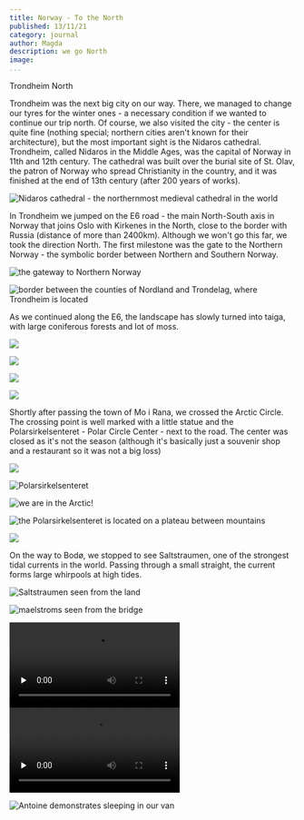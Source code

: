 ```yaml
---
title: Norway - To the North
published: 13/11/21
category: journal
author: Magda
description: we go North
image: 
...
```


Trondheim
North

Trondheim was the next big city on our way. There, we managed to change our tyres for the winter ones - a necessary condition if we wanted to continue our trip north. Of course, we also visited the city - the center is quite fine (nothing special; northern cities aren't known for their architecture), but the most important sight is the Nidaros cathedral. Trondheim, called Nidaros in the Middle Ages, was the capital of Norway in 11th and 12th century. The cathedral was built over the burial site of St. Olav, the patron of Norway who spread Christianity in the country, and it was finished at the end of 13th century (after 200 years of works).  

![Nidaros cathedral - the northernmost medieval cathedral in the world](https://lh3.googleusercontent.com/8WB-aFn2CHDxW6pxLji0A7euYrMO1FZgHVV59l7Q21BR2KCcMHN38gerwLtCrauOXWOVAbhDIfu1bK7dZZrloD_77K-AbdWrrMQPfm8BHC0-prQQz4OKv2bcw2DwkiTOVtZZ6ABqEjHfdneDMnsu6IdO17CKWTB8fUhCQ8O3hMSWUQybNntzirpx90DiJmjHtFflw6jHbBqcp89QKL9CHeqvHH2Z9K7Wsl_qVouxzjtGWJrxoDKAjU0YSFm2KSBVeyvqw9uh1IvVGv5jrQ_MpUEQmmvELwS6CDUsovbTvA3jRvd40ow93nM7DgN-hPm-xt9b2HCWxkm9Qsvzoos1G2FHQbQnFR17PBbGk8M3N8QxHKb9Ni_lgarjHRmBFwErI0yvfSIRYMrHiKVwJc8IBZP4FN1m6VbRtq55tQga0X0RTPqwKZyl8aTCeZEKJ7cFSTAP4l0-50DfFofusg7NNwd9a3PUGyvN2vcdXPM8drqLAJwr_X7yrkhRvcfokC97dSUHmZCqbG_TRUpgf1PwIJWFZOyZlulGm6kNMcm_a32rkRVJbFHS_oCFULtG16VORtvpxoKUA8iBr-cbbO6befjH-5HAKqTQ6T3gQM22SMBSrPuKmbiBzIzpaUaiGgtQJv_8CgHdYgSeHxr1WbDYjcUXYLlT6LPDPeabIS5_MSC_qIo6DyFdeZhX917EF0r6kz_jNivvH4DAePktD_sTzzkyJBx3noQhDGmX88hEG7h2Pq2UQbJ8kF0zefWoT9Qen0qETFgnLk5PQODN=w6000-h4000-no)

In Trondheim we jumped on the E6 road - the main North-South axis in Norway that joins Oslo with Kirkenes in the North, close to the border with Russia (distance of more than 2400km). Although we won't go this far, we took the direction North. The first milestone was the gate to the Northern Norway - the symbolic border between Northern and Southern Norway. 

![the gateway to Northern Norway](https://lh3.googleusercontent.com/j18Rz8qrYfxRKSUpPNNt4kn2vJIar4EUOgh-dFH_iOv9rMaa9GUcFTdEPhwaMayYx4m8g_7MQi3Du3pl_dJ4TXh4zuAiuXXDnkmh0-6crjulXxH7hdTSuIs2SDALwzikWA3JWdm0-RMAJAtQkOt0JdgfaM2CuKIr8sikA2Vj5QEss7URDeDqgylZUkodC1ifyw3rZ_DDs_wXj40k96s3313_1eDmVmwb9n0j7K-KZdUu0kxA4rodYd9pCOzf1u9U8-dSTeWBOVWnDoVJF1qAYuM8wODaPRBfLC7a_S2t-g1aUAueH69WknF8upwLuLNOK94TqDW3DjXJ1HWA7Ooh8syblFwEccZaMIO-LhjM_n1UdUqB8qnVn6lhNCoaY_3kCjHjGsJxJIh9haId1gHEpQ9EY4FL4aGG4rnUtIrmZqBK8aJ1_9LksZCfEMs3IUMYLLcb7r5Ol6pW5RTxOJ4tojMJJwOLOVVrILLX9rz6wAGNd_u9S8KHYxAF_z07wlpsHJUYtYR1nyngdOxTsgpjvlvxoMkI1Cckd3XQsQ4wYR_Bof2SiNmf3PNNznIGcHdYrmry2ZKZdjit428qSZVNjZl-OeJLv-J0LY5_1nwagLb_h2gKFCwNjMmj1rcm7CcuOF8tkMCzwBZP7uSVKGNjnna0Jj4bpAdkTYu4EnAN3RoM7NCSLcsXrwySARxn23VJzQNm_4uOIA3ZbbWD5-Y6m70l3ULTHROs6Z5T74ARiDzv0YIbtT6peO5YfzqYk5BtZ-K3T4gLHKV-Q8HC=w6000-h4000-no)

![border between the counties of Nordland and Trondelag, where Trondheim is located](https://lh3.googleusercontent.com/US9MzeNgLroUrsueBu1udzHJCGSwN9sl9nGIgMPeF_1dibG1_UHaf7mbEw5w1sbw0lksNmrfjq54lk8gtdkF2gzUCOewVb5W9ekmEiEnl4cLFxqTgVU5OdJVFAJyqPsfgvYsTND0zMZl1h7DHaP_zqth7sQwsIrkAZQmnmhRipP1Tuf-Hz6DtZpS6NYsL669WdqkEOyJhSqHw76v-R1k7Q48D6rqOjNsXe1kporEbyEl7po_jfomcO8qaxPvSUFEVbDVqh9TUCMKjV8uX2t81jhpzgRezeLzA_g9uuYfmlbhmEWfYCekRMvgXUrdkHl2zVRYtin1af7BH8gt6Ze3vThyDzunuJDLdXLeZnvrvNJ72edaPtFAUdqNrCZnEocs4c_Bs8br1lOB2dfl3Z_8aZl1xn1NQl-owDpwM4rrm6yrATmHiVT49hP7EV_DRd5R87x2-G-B9uaVSH76HdbB4k4AZ9swqzP5wZTAtsHBXqjv6N_nypzeLW7tN1IBAI_gefv8uhnz1N9u3-VUaaBlGXuu7W-vgWOZpk2ZegnyzqvSiqGoevKHH906CKo5smU34paJzXO4-RM5JJUkEV3SHmN-N4uRAfV4kukNKKZ8bBarbwA3hSFnjMHQ_j4XQI_m-Gj56KjllN3ZsMnUtGaQAwRPv6SudCVcpocM1X70kaUfwf9V6y249SgQFdaVW26X1HMaICpN0vQNRrllKBSIvfe_PGk81Yn1UOZ7woL_LNiektCKm9JQQDMCOJn0Kop5e3B_5gY73bztNUtZ=w6000-h4000-no)

As we continued along the E6, the landscape has slowly turned into taiga, with large coniferous forests and lot of moss.  

![](https://lh3.googleusercontent.com/06_k1gg0AnJz1_9bXjCGURrQesobBx1JYN5oLHAf_HXY_6OYhIXONz22kQFjbvNAHC-TiVNL2p-yxgRNInJ5-OOEhYdJNg4T7FgIC_Dvcsut99EVWr-cddw5bofIgf7GWL63TM-it2LwwrAVUuRWDAaD1VTMlafvrzObCHYHZotxelz3TIytyTR8YYdk891ZqmgLUf3F04YiAzZJJCMSfgorADhAxfREW3G4wyyzKvN3Q_1TNLuWDbIf1VesUuKgNV0xnTn9T6ioqx0wH07evJloU1Vv3TCabEznHpM4jWSVW-N3reckETyUBsdnQuHkC4s2yYM7MVhxm38BLDyuzdSAzCNWse2R7E_TOihz1dpJCfutJrTnpiZGHNxrfRCEEiQRvt7a4RMkkhxfAMTwqEW8Fc1c5EasuQiuF-n3qo0Z8jbgaKPc4wfEobrDKpDC4Np6WBfbHB1jZVHK-fFRr5KN9ckmPZxIo2Adn6a_YkYqp8HNoO6P60jIyeTSKr8_3_SmfLXeTsNSOs3XfRyQrDQ49UjxUdVOfGs6b2ytmOZPtlgBU0mkOYo6E9KhTznfP-2OH9Ernne8l6fW1FARXDz-hmlao0pxGILLJ3shvC1hSOqycJBNCEJ81OIXg4yE9YMQGbD9HEbW25ja5Xd0n6JfUzNozZ7MwCadL_aCrCLGThFM5NMgxfxZAMgL1xTNR3K1MWKu1MtT4d1L2vrbNWtjNqTfvM3FSZWjzDQHScAaLRzKhGuJCeoW-t5aNbFWhz9VvmFSP4bHGQ5A=w6000-h4000-no)

![](https://lh3.googleusercontent.com/TBKiXAPfD-3ViGRiELFnHBuco_FVz1P9-S1C5NwUcA3VPKWF4B0ffJ5hE-P_A9uFYuvj58y2U06w_Xi6tAD5zJWETC3qjgd2zxjy40d7VgnIJ1u5LcYSGA9EN87Nn4yPPkwgfpl1yaahk45vy_fD5rH_H3Si3GY9uisZQjpNzvgFqsxp_cZhzGk0IfY8E2pzwAZBT9FLjTlv5PJ1SBIWJvNveweJo4bXAzQBUjKFSAHpi6YlQMXxcoFMeEc35HxUznZBECwe0nG0duqb7Mes1YZveI9HfaPBeYOxnr2bXOqs9w3Og-dkg_D6oSjX_H2eBYiWxyehQXJILOW7f-99oTbfIQBT_5Jzim4AZyggZJhdaCf7aIDqSIYqWTMQ9r4fKlxjlajuA3MugTLV0N7Q08-pTXEy4LEupAUI5ova4M-E9vfU8Tco77y3XmFgx5L9fQJjENiPTeUyUuk0N34XpN_OdTz7PrmVbuQ7f_e5ZtTAzGPQcF5JnWztQLfjY6DB34ve3Pzd-XNw1ogz-F0plo0RiKkRzwSra3wqTtp-L0O8wb832TwZyZ2kkpsCd6ZNadFW2678oGalyFTi9ttvXShQJ04cW-OfGb0frJNYYWLkarDGVDmYGNcpoZeAaJZ4xDQTgt_3-XQGxXEJ3_m1_zgkM3vcUVD2kIa3k-8x-kMHzWfGRpmUGpjV1938IaRXOVuycfpLmyLTdp5iEwx040O1n1t2YW17yjfV2kMrZZ9lBXvf20_KpCKmY4nPA7s11Pwj11uFB4kZ7EKy=w6000-h4000-no)

![](https://lh3.googleusercontent.com/ehox-hoYtDQNa-ZUeT7AKkLgWh055vKb_PaVa5xmD_RcqAZ3udhqB7k0EK7d_cLpCPRB2yiCoeGGnhNb_pBeRjqLzuSt1sfkBnLo0BC6wZsQe4fNwolxS-crmifKy-xgqSzzebNI8UTgPepAgN3-tNH_ScFxcKQeK3mIfq_D19NFZcscbvDmxv9Mxp4xNgAxrsjFk1RIQNRG8em_jTIUHL_iurP9lgn_D-5KqV6qmRegCWEwse7V7oggR0AyqJ3G7XKbikscMrQGucc601yUpXfHLnxjrQzkDbb8NYOUSLUSlCLEki_xlep-Loo7HiiXmjv_Zp6jDaFZDw87IdPwRocLWxBV4upxW3rgEdn5qFFJOhRM0csWMKB1ZQy1VepMSHcSfuyI8QLAKTPn_Ac8eZl_8qmK4MxB6PwRkGS_7QbcUXUDe6ObG4sLCC8_Qoc9gbt38QMmQLKhbphakBVQ-c27N5zkUO8GyF09umlns24XktFPM8u4ux6cjvCJh4lnzzYLqnxjeO9TVDW80yB-DSm-CTgOcJMdagJ3CKKJV6Q7kODgqQBpNAN_ViGXIf9ddpJ1DK0igzIOjEI6cNDalOT0Bbjwvm070vB7I3UYx7coi1dgo2rVHtTt96We7XokXusFlnZcM3MOtMzfgebOa_C_5NQAWWBaLA47C3EHK7nQUTRzlE_M6NcguHpsI62micgZR2rqGwInPTqrf0w8P5iSwKffMciNM4RjzxtUNlNGKUBqdEV1qOm45C4STbCpWOWOEszPbImQl4yn=w6000-h4000-no)

![](https://lh3.googleusercontent.com/TFRp7DWfb6Eqwkg8F9BNrkPbWY7io1xpHfFWneRHwXVbqAYRz_2fHmxDHnmf_EL5tj5pveuhN-LgwaJRw4zn9W5LTlYy06lm4VBQrlhRtP-7TM10Tvn8aA8fF0nYQf76Wsl3uyXgPp82xwYqgAEVUGJpU3BW2MzLHa7YHPw3AeD_AP04tcLysbel2uHVyYcLlO5_A6bkDHDNI01BqHhHfgliO527dR7Obd_Ku0sLrBZPbdEnYMMbswIUslkVMx0yAU42Pd861PT7F1mw9FJ9o2no4-N4l1wgqqxRY4HqRNl_DNK0xwqfhJgvvA1Ehgx5csbKbT88FrAKIk7NDUfzorZxOtdfLLpFbAZlW47onepJQ3DPkh9RNlWtYpxu_pSuT7a-zC8aPROLcVPZv76QRK-kGEPZTc2A464PBs8tE-qdPnS8ouQ3XFf1vDLOYUC6KnSHQWFAQxfbYqkujX4cPMjIvQizh0_T-1LyGaQiYxuRR7deCBF6XZokZBZ9yaIM9ZuG2bh6d7NLL6LPeQCVinsITCW6Md7lOP5S3bbfDmlHmoI5sKoMs4DOAz0SznHV9GIjrRh38NgonKXKYpBpg5UwDxG0QbUQgciJxVW1CV6Q-aCpndfO-ZyZSdPKtsr3zdWBdm1vOqVReIiEBq0g1wfTWgHLKXcs6MZHVMCvVVU7laLLP-QuOamuYfWS2wvCM51KckfJWcaydyDZW4-I8T39LvITg_YCjmboWGevrm2H1jEg49hMPtRfxuRgIzlRlWpOAlEUs7i7KeSu=w6000-h4000-no)

Shortly after passing the town of Mo i Rana, we crossed the Arctic Circle. The crossing point is well marked with a little statue and the Polarsirkelsenteret - Polar Circle Center - next to the road. The center was closed as it's not the season (although it's basically just a souvenir shop and a restaurant so it was not a big loss)

![](https://lh3.googleusercontent.com/z0IGDFJSny6HQGszN8VKnBSBGGx_VBCHQubYveHES6Tb3ZyOB2yX3cLUDsqY0Cs8fBeKqf1pV-ta-jLFDqduCCX5gJDxeYQUpfABVu-swWCPa9ElqKbpfWZo98P33VUJZEEdOPakLTRrNvEZsu9CrXbHzXgVQGQPIjDdHdp9W38e9o45-cd7yhxIHEeN3nQgK1VZKT1SB8zsVAFMqTqbvbNrnq7RJCZmQGnI7FlP2nezHqpzOT9-8Iv1nTkdW_7rZ_ACb6LMRb-2RZG0RQTYGErOTRkgNkIePK0DrOJCuYQKPFuVA4QFA9OofgCBdZUb3wdr6nvk3gtf1mKjYz9-iw0tpgelWhqbpu9PqQ9Ky9wYcW6m7Jg1SU0Jii3sHZ5ERAc4sr12Ry34SSSc-qrw8ZwgN8pMa5FYZLbKuv7lY-Qh0zJYgnAqO0LeRvyj5rPnMVPVQ9Xk93R5UCKQo1sy_XjnPvk7Y0MXD4T9nTtUg8X-ZMx05cZ6kQJj1KcTZhoWF8yQwCCDZmb0GrVXmimQ5kQNeGeTivTj17xoYENWnBAW9kMMrwsLV-4xGJo3mrV_c1dbcFQpnQnhoLX-NZ11gTsc5NCNLjkAyTqXVkyOwbslpTVFems6J68RbbqEZgvnIaIj4FdttCKwI2fSIxfGwf1_GH8ZsjqPvDEHrfGUD4_uG75pMzVTv6sbp6s_CrX8QX-jVX_MQZIGe_YFL8SQI0jOnQcGWU-mwtz85XMB5_GIL-QxPRV_Pdd7c0BrPaxmynmUjA9zGfEVhPtF=w6000-h4000-no)

![Polarsirkelsenteret](https://lh3.googleusercontent.com/Ksd5fY2CKdi6KWrgsjJrbp9LWDwnilea6zGi5HteTwOiakxxYUYdH01DQve50uJmoP926-jYYwBQoSomT3SXGb47MsA5rbyo9kSPPZ5oUfysYspIqktMLGdtWAw2hBWrFlOZAUVW8be3igHs9s2rwXPQ8xM8MGp2Ue0kzWSPb4j7TgqJD0_TKda4uebhpqfXqzrk3txMOOczQr5FXhuVQLskL_ZSgDj9uJjpqH2D-vsXXx9ftEijxVMrSj24MvzXCugYwfGahybXIclWI1K68EinClrzMiGlDTGw-jrIpKU4VTpvpd5J9jm0l5_XtloExSMyVpzsaTi7HrE_EoXx0uDt_3V8ZGTjt3g5zvr57BsVhdS5OPBnWoSkSTsBKyyEsfsmE6zFegNDD285TgudugGkS3ab8IufpbdLSm37N0ijEJLr0ZNwpDkVd-e1akI1l83rsZ5If0bH6nLyuD5m1F70ZGMap-pqcMSk2uj6XKhJfwMti0PxLr4yd1-fdiHbctl8FwI2GjT6AnMnBCjoTovSC_ntYEplyQBP0T8C6bPAMUhAxBXehZlRn4tXst9zmEwrI5qOBWkQDjfFHnEnZpzlMYsS2vl1SuyH6_8qtFiGJJfg_TsIRZRX44ycywko1_Un70AZtusBr6_oapJ6ZnaNHYnKKpeRHnmVqB2DumQc2M7OAXwtECKuHzH_5zGHd1mVcQ8fJjMfT16LmAosJZ35OGODu9n9BzZxwtL0Skcc2XsQFjVAukP8LrkrLN9acEK_nMopyAIlNEpM=w6000-h4000-no)

![we are in the Arctic!](https://lh3.googleusercontent.com/hRdxTMOVEojrncmsGoi3MRJYzhcXb14Jku67DHfs9J9CXS5rNoRUBM32r0emeQJxk_QnAuAkVrQ_vw9-ZuLp2MBpR3Wc9nux1YaXfNfWMtIvEFVqi_GIhWskfqQSDHDOHwl_5rbeb9Ovy7h2oKPNz-uCyXlRr4OgnoxPsiz6S4BdzX2OAPMIABFeGJfh-VEbe9fLPCYWHKdZsnEUgG-5RwMWP58ykRNfw9QQWNSOgxbldIsRPf9U4sAnVBjVrKk2krDy3Gfv6IIEQLyibX6joSab-Z77f6TdoQ27WYcBYfBxkOShAdIyWzZV0AB1TXjlrl6iaw4V6teRStLwdWtU82FIrrAXEWtLiQyPccNRYGxeCUrKDvwi2oGs3CJkVmtd7ycA92gZxlU4thKBRaYa1BAVINMyJm86AKfLfbRT_Zo_5X_ofkMBqsb3HWxjXTzEtWy4jNqRIX4AKnMeGFsREySiH10TUGnWuNoa9j9pw77hqghtf9pNnOthFS7S278UxSzqe_PoVZtgC1bRGURcJZ4-iUYUy-jWBtG1XqjJ9UTT5S5vM-EPPQaypSmvYNMefaQ9kGGpxDEGRZ6tsgn92aELei3FAUgSJoPYHI1tZ1h70MXWW1CdoVlkXJdPNiHr3o9U2-WHQJ8EHioQCzJBP15pQKAHszp28exuNV67V8-9R0BAcs92ftcSOfmaC7UBGs6bW-CVIUrnL6dRUD8bFHSDZlEPwBdSV1_8xdCN2vEtb4_0D7DDoksUADd07oWQcxjNk9OojI1Fqv4k=w6000-h4000-no)

![the Polarsirkelsenteret is located on a plateau between mountains](https://lh3.googleusercontent.com/84sI9xkkkyrNRhF86JBEjYw5E5p8FKgwDamyC8morWUQyuNpsyjzi5PdROAqJCqPah19VPnpuHBDsQ32r3M2ro3aPtt1i3fwdtqH61Fpy4qf1F01NAtOsHZRdcvBLpvzl9HOyoiFOMzlk1W8du10RP5dWmTL9YJET-cybWI3AorNEtT9F94aKg9bv4aHlnzeBa7Nj5yFuF6_v3Ikm5aj2w3hHL-aJIJ6vyZF_Cx18R-mZiVBuEputTerxReC9qao_4zyMaeLySF8ntyNQ5t-FILhgNL-OV7FhkhwG_gYxDC8iut_sAq9atILouxit22_oYNkB3YDX4mzipMhs1mMdpBIXmd701_X1GpppkpokONK2Fez-3jKLobH9EtZVIMg9EUIAIdAFN4s2zjVSuHnNe9nFJKNno1nqpr_MnwdI5LNhJ21NWGFloDWmeJVxHmT83E0xecc38uVWYS6X3KKoCsdpt8kkBfU5mqX7sQVfBS2xSJppBh3MtuFgXjyCjcoLhhDltkDNjEX-2dEf_n0gPj8ACKXSnsbNu8QYBwYI6pEss2HUPShl-IgxlKLs17kl5Alq2dyJBadICHHV9UNbZSXVlOgT8pgZ-tVzWRDgbdOMLVKSbmlklDl005rx9cKbII8WBHPw5X6-PXevDbIijqzuFgSQl16Gthfvj0sBKsnkb7Z9DyKPwyDzq9jxqsoVG01730ZZ4T6TbzekZHBcm7fKz27Yw9khrvPtXGkz_sVhPp66DwJ8aEl6GCsqM7lSdMyuScEEoPxq7s7=w6000-h4000-no)

![](https://lh3.googleusercontent.com/jsIQaSC7oPfEFws25FEP5Z0TLrZthBeGm9on0jqiT1B56wtPRE2JHpr143E3_bsaMun2hkZWqn4HcyGFoEM2TpFrHlNE0ND1VBVAFRWID39tgqTmM6d5W3luqeZr0xuK4BeplPli_NL9w-AmNs-RQT5X_KpezzVblppomFK4z3mijHFqh7Pe4s9vFYHhsVLOFCAeU_86EFezcsDtGZKAfyLLh7FxpZN-rmBEv5p2Q6wE0TepZCROXDqgoHaYoyDwWg88vt5ekWDK9UvsTrTZnSgBs_PjcWNfiHGS5wviijBZtlYSwBP9i5l9oLS73bHFA9WSkQc3IeYQnt4v28pYhUy1BwfMZ63Pcr7n2UYkxWX2n2FTWW8GiLdo2rbMsCXf1CvgaaOyVAIez57zifcAyKgSGOPxNELLlG094hsHOWevL3kw7opPThAvg3Wie0Dch9LcymUepBDmzglWdptGukf7A42Aqs30lS5khviAWVuret4V9GB4mIPculfXRGJ_AIz3V4O5QrGIVGca5xwNW_5Zhfw4fOKjQBXVQxA0BH64Foqklbks3bxuGcqMFPywhbHiT3UXNEpRD7FWxbDKaSizjaSqku3oJh7Kw97xf4YQna7mmfoxn4N0BwAmOkqMYvS4Vc1o76jDAYkHBjJbJKW0GqxUw-3GOlX7Gt1GVvJJS4F1y5MCdJhXvTXjYmmGFIZ7oPTIkf8oKomlk_fddt1CHB55EaT9hcDvdp5oT-I3htLazz9QMUWjVwlBpfSlQc3i6kFcn64Q4mke=w6000-h4000-no)

On the way to Bodø, we stopped to see Saltstraumen, one of the strongest tidal currents in the world. Passing through a small straight, the current forms large whirpools at high tides. 

![Saltstraumen seen from the land](https://lh3.googleusercontent.com/NzqLQvGNne256n8sFhFCZrM66EuUuGUiFVazFzr9InjNUvjgKWOKxHrV7go2vplsVhckehyfnVz7gKO79NvNXGMn_foZQpf2rMwJ7MYrfrFNcqBdd_4yZRqyZvqO-ojGaKaqMSVNzfC-3KFgokRZStRAx-Y59VY5Jqlv5GifEj8vD4c4eGCB-TVA6nnITSnj1kTQSfMYmCxS7sP3KhPVfX1kuIt3JqmDm7159rYa6HBbslPg3VSH535UK3yWnIJtLyYAbTrzRge5EWnlEgjgYVDFlm0FD6M1_ICxYzDgfCa8jRBYNldrai0cy9wnKnAqSlZhAKMDP4nCQdbXLHO2hWKbbXV-ejR1Kh9L0HcmacDqAuTQ5OnQXxXiXBd-JIaYEnluNXD60cPeShGYSGQUtsT3chIndsiYdvtu_2zrVSycVMgQkxeWDmoFjO3VW408WD5v3TsFdzndSaC2lzye1vyxHPmTDCvRTQM8bArktgfMtDhRCHEN4HUSXzh4g_UbVMpemhFfGDr1glKV8IkX--no8-cz3Gf_44p2-QMq-lZT-W-mkLb3aJ25W57dn5yVX-ST5Th5YoYD7bzrO2NqUkprtS6-OmxHASlkBO_nJiCOKaSOSz6By5CHnjOMoYEGQ4aNzsMM_OBmz-x0bfTOKbW5ed5xlHZvcc36i_-4UUn5tudqabxQwZbOcQUIeqSe7vduxrnKpAb47eODi50odRws0OWn4my2NNxWNOZGohLKmHbZHzV9GCLNmhcPnYerBqHuvEPmbQ2iYmzg=w6000-h4000-no)

![maelstroms seen from the bridge](https://lh3.googleusercontent.com/_03anbEsZMnSeeAPGjvmr_s2eO_GP92eau4r3EErU47--DV1tAoUNlgsGCjfX2rzUoI_JvLabY2jg9JPKO29L2e-MTCvx5XngpUX33KeIthyM_M4prSpt7DuFHrX00bHhPkW6Hs87Sj-vRj60DhAxhNOljtzgfNExg-PZGA5Jw6DOpuoPh6ImTF2iw4mlWCpKiXuwJekNJ-Bv503YmFpWbdc8wBUt6jnYo4qhGLzm6VReqDAF0x3GGR-EzGs_h2SETjWVk0xOUETNztu9gacrStbYfA3mwGO6yW_9iuMV66yTc-PuuZnPYDy2Z7A3yZsuYsi-77afDan4U6JsS9xA_FyOpcWJrZJAs-XpJSH-U1UXcKiZuHuGQHJ9w-s-1kY5pyYn-heK_MPxu5lQOhO8X__BFJ2jCf4idYKl9tsKxT-GeiD8y_LfJKSRyxcNLtoPmaRk3gLwEDbq0eCPVcb-6sizJ-qtZN75D1hPGxhhkVEksNXntbcPRnsUIXKrQswenmgS6KJPIxJYP12sf6CpxmdFVO9KlTKx9qmFFyRChrqiFfUu1krtt5wAA_YI3-f47zrDkyMuFMD7P__Apz9V0N0w6-5CcwRExuLYvuhScYLb9XzIJ63k1nTVXN8oDwMJNpajtFcrraB38Wbribm6kBQDrkZqJwJWAxov-wG8WRQFi3OYzA9foTOSYr3wWFUnpxiC72xfYWW0ApzSw0GImmmh1nnGsKpB_1v4TXBzZBss8w609aU3qoZoB1_odKxZkdNGIOZfM1A0ouZ=w6000-h4000-no)

<video controls preload="none" alt="video of the maelstrom from land">
    <source src="https://video-downloads.googleusercontent.com/AGQNM9LUd5ze-Nq1knKqmYGcZXQeBEETVjFiRRCDQ00ujEnZU-8N3wj7ayvKrtFsFolMKC8UdOcQeh_bKTVywbxM7IuFKP6JpKsijeVgwaO_hjMDOjVHhQm0nFKGgIWL-5ABdwvuST_UMbjzW7tf3qTBJsR4gwpEUFniIJhegSZ-CEJ5HrJkJmungzepo6pljzSIUgY2eZH_TDiA2DTJ3Z74dTWdRnlts8xpmmX0LmFJ7BDs7XRKpbGMAkc-2JmlmPJ-9Fafq7bZTk9gQDqOMoLVnl-tItI4tCh6CBlDb_pVQnfavXU1X9i9-11eZJox2c4AGCzjjVGoWAqkto_ftfX58sb5DA1NldWppq3PeztGo15_oQhJZ650Ic5RduforgrUZ_QYqSGBHSSxm5uFAWLvpn7vBK6RMm61qSQOLDPURZK53Rlagm7xkoPmGMbqkFsrQCHMh9aFMgYHs54CmEhEyZh52HteR-dHu495Ug9fiiAnIjwHlaq97rrBvYBvTUKnFwz3e7jVyel2yCt7SkEoErfXGOEMw38ZwUzUm7d4aOFU7iZpA4TwqoiupTFfjgVL5kcsO5aqPevGYx7-FoBq7o5cXoq-Uth_3-qKV3fGcWTb13U88k7v-ybQFvDUd-g_hbisa6ts-bK3hZ_NMGYFaRwSyFbTENGrw2mrZvAl_5MJXg0L4kek2t5qgPOJ3dl2B7YtGEtpiIgumBvCkW8h8TSff7PYQl2dPeQmmj_dgZ_rrcgNJbE291h7PxbEBhktuj_v3vHt1dG_PEloH9F4mCdG_HT0ki24J_xSh37VZooancJVCoy9IiUzWCC7TNb_MnsT1M6yosiSMPFgkr42OOBREB8FU1ScNmvmOFvlYDeNTAxtg7Vah6fVc5ZIKYS2fzuSlenHhYHzpsD687LmWsNr2Mj7n2jD3dEUtPy2JFIGun2cW2U?authuser=0" type="video/mp4">
</video>

<video controls preload="none" alt="video of the maelstrom from the bridge">
    <source src="https://video-downloads.googleusercontent.com/AGQNM9KsDa0buYdxOgeinFG7xD-dh9hVVcX6EkrNu0ISFxfBecY4tgYgwjQ5srh_f4bieZZVbwSBvGORqDN_SGJf4hcEdiTdQPYCcNKBwfJx8w9Wea-c4OePtnEDqbB0pIzL32h4p5-wbobIJ0z-XLKbsHq7LN8rbL2JiC3cpnlohESPgEf6Vxxq5sbLxa3Pmww-f3aE7cnzuFR1I2gsxWePSalgrwlC1J8-OSD8sjebJ7vDE7gM2fThsL1v9PdlsaVXO5dGlAor1tAllVv4grA0SPIScdc8T2fF_XAPxWu1A79tp88_tVwYo4ChoBxOtegAOpVpQVF4qraGCOtviDa-qB6IQtQGRBy15zYIOznWiDGeWNUOkHha-cymC20HhwIHelN1f6OlTxWn4BC-FzB-EGJhllwNwD1PFk2ET5RPcav1qJXJZVdNzIlN2F8D4H-n-Uf02jYScMk2Ze2qqae9Ln6oLr44u09kutMm0z2NHygppjflEHvKJrz2PyOgpWm2NwMeWDjgVT2CeTHCOpiwFU1KMv8i4JvGAEQDA0baiOLrOmNWZZKT6yDr_h6IHTddZvwbwEghQowitjd372W03-se3eh4qyqjc7fAOEe71dkIKCxWzw7Qz7-1PFmyz-S0XAZdMUKSnIcLS8QzGW6IO3XGfrcqyvIsj_WKlEUNX3EeLX7UbmLDSsHhDY5UxsSVgbW4HoAW-zh689K1whDcXOTkCbumN5HX4KepEgfFVSf1_HI3uu3jk4_GuiPWrqzuFfCQnHMZPPR3Z9emZFarMqepBtL6uW1V99Q7YHkKyKdYEdByRT2yvhH15s6ureUNcjZkcszWFmvWky0aoJA7rCU_iJSULwiTtNBvynE3cWbqHY5HzBB5kuSfEVuVi8ooogpZ64AJCHUykCIWP18qtItKl0VsVZzWhcDHkXvvCtc9BSgNsno?authuser=0" type="video/mp4">
</video>

![Antoine demonstrates sleeping in our van](https://lh3.googleusercontent.com/I0NtjpAifOyfSzYWN4FceI_wW1qX4LlMRRLvXHpUXijN8p87RwFbHYBXAx-10XS4q32awEYia151dTlAmepiV6L7l3kFXO9TkwhSvwQCbccYfKNSPcec1etaF5T9p6jFz4HLzhwf-nZcoAlfNdXFikSTJz8I4wwI3mOH96_liGtQhH12kr_kJTDRiVqsJpIS9A3XUGLmguQkcohRg2meVDJ4YRvLfQepr_r09RgIgV4XbbdcMhQI8T2BZ6hA0c-yKirPaDDNu0fJhm8jC-239Xf9pFf9fwto3RtN_yKVLNRIDymw7K9ft11Rr1tFp3Iv8xM4OtIAm78S_NWHFOFW0V9QTJmeqqoiaVvkAgwy2j65Ad4PKHPO1dsVUSNaKLtcywLkjQuP19vGEvxxyMZjDKVnutQEam2qkZN-TjDvfIn2XbO2GVmDyb27_pZ1dUMOF7RtJpVWWmvo7_s10NsPcIeKOeSqEf8R7lv4VYjG2zBooz-1EWJOVJvb7Zcn7ZIT3nWd9M7W167Q_S9TvZpQgrhCmvCuurC42WNgyP_yO3Z7OhAdH85BgJOnhKkQVl111s-_5ZPeOaTKFD1CTFdXkiG1UXcFCy7z5R85MTg8tsYag4UdRO-mKPzbxmt3Dr5GseqD2JZQCb9qkwsie-BPq3KJ24x8IGXnTw2droyBTYw9vCaeSTzOYoZEwS4Y84eaqEgElpVQo89tiIDhfruwSER_jw-ynQ3ztA60x1yaDuMv9Mtjm-omYBPVe2I8QsLOfAx_93hn-M446XZU=w6000-h4000-no)
